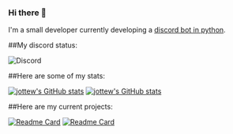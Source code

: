 ### Hi there 👋
I'm a small developer currently developing a [discord bot in python](https://github.com/jottew/wakeful).

##My discord status:

![Discord](https://discord.c99.nl/widget/theme-3/797044260196319282.png)

##Here are some of my stats:

[![jottew's GitHub stats](https://github-readme-stats.vercel.app/api?username=jottew&amp;show_icons=true&amp;include_all_commits=true&amp;theme=prussian)](https://github.com/anuraghazra/github-readme-stats) [![jottew's GitHub stats](https://github-readme-stats.vercel.app/api/top-langs/?username=jottew&amp;layout=compact&amp;theme=prussian)](https://github.com/anuraghazra/github-readme-stats)

##Here are my current projects:

[![Readme Card](https://github-readme-stats.vercel.app/api/pin/?username=jottew&repo=wakeful)](https://github.com/jottew/wakeful) [![Readme Card](https://github-readme-stats.vercel.app/api/pin/?username=jottew&repo=bingbongapi)](https://github.com/jottew/bingbongapi)
